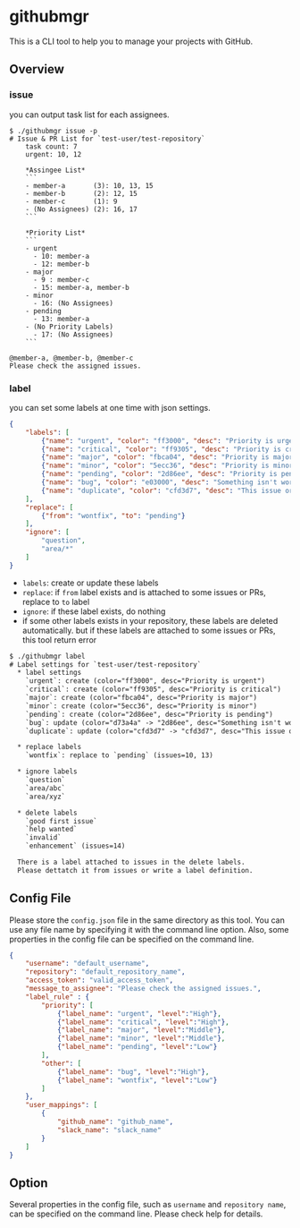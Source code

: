 # githubmgr

This is a CLI tool to help you to manage your projects with GitHub.

## Overview

### issue

you can output task list for each assignees.

```text
$ ./githubmgr issue -p
# Issue & PR List for `test-user/test-repository`
    task count: 7
    urgent: 10, 12

    *Assingee List*
    ```
    - member-a       (3): 10, 13, 15
    - member-b       (2): 12, 15
    - member-c       (1): 9
    - (No Assignees) (2): 16, 17
    ```

    *Priority List*
    ```
    - urgent
      - 10: member-a
      - 12: member-b
    - major
      - 9 : member-c
      - 15: member-a, member-b
    - minor
      - 16: (No Assignees)
    - pending
      - 13: member-a
    - (No Priority Labels)
      - 17: (No Assignees)
    ```

@member-a, @member-b, @member-c
Please check the assigned issues.
```

### label

you can set some labels at one time with json settings.

```json
{
    "labels": [
        {"name": "urgent", "color": "ff3000", "desc": "Priority is urgent"},
        {"name": "critical", "color": "ff9305", "desc": "Priority is critical"},
        {"name": "major", "color": "fbca04", "desc": "Priority is major"},
        {"name": "minor", "color": "5ecc36", "desc": "Priority is minor"},
        {"name": "pending", "color": "2d86ee", "desc": "Priority is pending"},
        {"name": "bug", "color": "e03000", "desc": "Something isn't working"},
        {"name": "duplicate", "color": "cfd3d7", "desc": "This issue or pull request already exists"}
    ],
    "replace": [
        {"from": "wontfix", "to": "pending"}
    ],
    "ignore": [
        "question",
        "area/*"
    ]
}
```

* `labels`: create or update these labels
* `replace`: if `from` label exists and is attached to some issues or PRs, replace to `to` label
* `ignore`: if these label exists, do nothing
* if some other labels exists in your repository, these labels are deleted automatically.
  but if these labels are attached to some issues or PRs, this tool return error

```txt
$ ./githubmgr label
# Label settings for `test-user/test-repository`
  * label settings
    `urgent`: create (color="ff3000", desc="Priority is urgent")
    `critical`: create (color="ff9305", desc="Priority is critical")
    `major`: create (color="fbca04", desc="Priority is major")
    `minor`: create (color="5ecc36", desc="Priority is minor")
    `pending`: create (color="2d86ee", desc="Priority is pending")
    `bug`: update (color="d73a4a" -> "2d86ee", desc="Something isn't working")
    `duplicate`: update (color="cfd3d7" -> "cfd3d7", desc="This issue or pull request already exists")

  * replace labels
    `wontfix`: replace to `pending` (issues=10, 13)

  * ignore labels
    `question`
    `area/abc`
    `area/xyz`

  * delete labels
    `good first issue`
    `help wanted`
    `invalid`
    `enhancement` (issues=14)

  There is a label attached to issues in the delete labels.
  Please dettatch it from issues or write a label definition.
```

## Config File

Please store the `config.json` file in the same directory as this tool. You can use any file name by specifying it with the command line option. Also, some properties in the config file can be specified on the command line.

```json:config.json
{
    "username": "default_username",
    "repository": "default_repository_name",
    "access_token": "valid_access_token",
    "message_to_assignee": "Please check the assigned issues.",
    "label_rule" : {
        "priority": [
            {"label_name": "urgent", "level":"High"},
            {"label_name": "critical", "level":"High"},
            {"label_name": "major", "level":"Middle"},
            {"label_name": "minor", "level":"Middle"},
            {"label_name": "pending", "level":"Low"}
        ],
        "other": [
            {"label_name": "bug", "level":"High"},
            {"label_name": "wontfix", "level":"Low"}
        ]
    },
    "user_mappings": [
        {
            "github_name": "github_name",
            "slack_name": "slack_name"
        }
    ]
}
```

## Option

Several properties in the config file, such as `username` and `repository name`, can be specified on the command line. Please check help for details.
